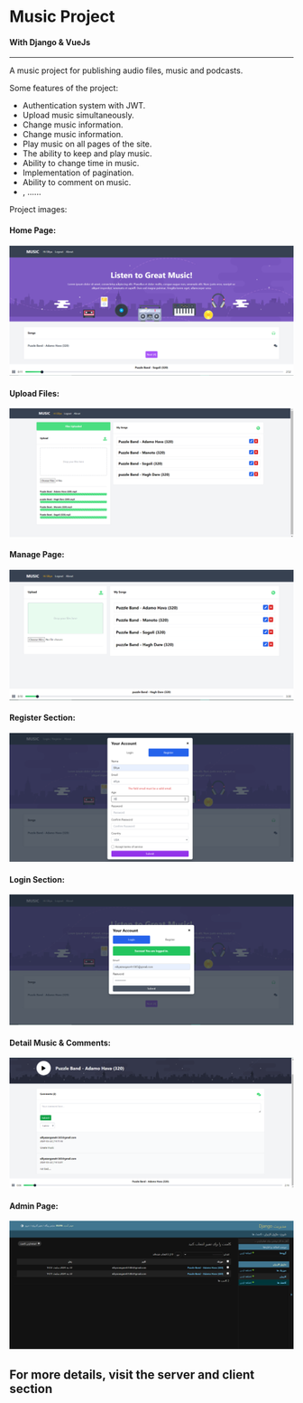 # Music Project
#### With Django & VueJs 

---

A music project for publishing audio files, music and podcasts.

Some features of the project:
-    Authentication system with JWT.
-    Upload music simultaneously.
-    Change music information.
-    Change music information.
-    Play music on all pages of the site.
-    The ability to keep and play music.
-    Ability to change time in music.
-    Implementation of pagination.
-    Ability to comment on music.
-    , ......

Project images:

#### Home Page:
![img](assets/img_1.png)

#### Upload Files:
![img](assets/img_2.png)

#### Manage Page:
![img](assets/img_3.png)

#### Register Section:
![img](assets/img_4.png)

#### Login Section:
![img](assets/img_5.png)

#### Detail Music & Comments:
![img](assets/img_6.png)

#### Admin Page:
![img](assets/img_7.png)

## For more details, visit the server and client section
